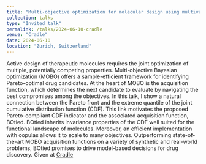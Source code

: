 ```yaml
---
title: "Multi-objective optimization for molecular design using multivariate ranks and quantiles"
collection: talks
type: "Invited talk"
permalink: /talks/2024-06-10-cradle
venue: "Cradle"
date: 2024-06-10
location: "Zurich, Switzerland"
---
```


Active design of therapeutic molecules requires the joint optimization of multiple, potentially competing properties. Multi-objective Bayesian optimization (MOBO) offers a sample-efficient framework for identifying Pareto-optimal drug candidates. At the heart of MOBO is the acquisition function, which determines the next candidate to evaluate by navigating the best compromises among the objectives. In this talk, I show a natural connection between the Pareto front and the extreme quantile of the joint cumulative distribution function (CDF). This link motivates the proposed Pareto-compliant CDF indicator and the associated acquisition function, BOtied. BOtied inherits invariance properties of the CDF well suited for the functional landscape of molecules. Moreover, an efficient implementation with copulas allows it to scale to many objectives. Outperforming state-of-the-art MOBO acquisition functions on a variety of synthetic and real-world problems, BOtied promises to drive model-based decisions for drug discovery. Given at [Cradle](https://www.cradle.bio/)

